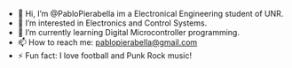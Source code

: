 - 👋 Hi, I’m @PabloPierabella im a Electronical Engineering student of UNR.
- 👀 I’m interested in Electronics and Control Systems.
- 🌱 I’m currently learning Digital Microcontroller programming.
- 📫 How to reach me: pablopierabella@gmail.com
- ⚡ Fun fact: I love football and Punk Rock music!

